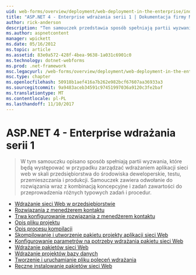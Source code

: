 ```yaml
---
uid: web-forms/overview/deployment/web-deployment-in-the-enterprise/index
title: "ASP.NET 4 - Enterprise wdrażania serii 1 | Dokumentacja firmy Microsoft"
author: rick-anderson
description: "Ten samouczek przedstawia sposób spełniają partii wyzwania, które będą występować w przypadku zarządzać wdrażaniem aplikacji sieci web skali przedsiębiorstwa developmen..."
ms.author: aspnetcontent
manager: wpickett
ms.date: 05/16/2012
ms.topic: article
ms.assetid: 83e0a572-428f-4bea-9638-1a031c6901c0
ms.technology: dotnet-webforms
ms.prod: .net-framework
msc.legacyurl: /web-forms/overview/deployment/web-deployment-in-the-enterprise
msc.type: chapter
ms.openlocfilehash: 50918b1aef416a7b262e982bcf67607aa36933a3
ms.sourcegitcommit: 9a9483aceb34591c97451997036a9120c3fe2baf
ms.translationtype: MT
ms.contentlocale: pl-PL
ms.lasthandoff: 11/10/2017
---
```

<a name="aspnet-4---enterprise-deployment-series-1"></a>ASP.NET 4 - Enterprise wdrażania serii 1
====================
> W tym samouczku opisano sposób spełniają partii wyzwania, które będą występować w przypadku zarządzać wdrażaniem aplikacji sieci web w skali przedsiębiorstwa do środowiska deweloperskie, testu, przemieszczania i produkcji. Samouczek zawiera odwołanie do rozwiązania wraz z kombinacją koncepcyjne i zadań zawartości do przeprowadzenia różnych typowych zadań i procedur.


- [Wdrażanie sieci Web w przedsiębiorstwie](web-deployment-in-the-enterprise.md)
- [Rozwiązania z menedżerem kontaktu](the-contact-manager-solution.md)
- [Trwa konfigurowanie rozwiązania z menedżerem kontaktu](setting-up-the-contact-manager-solution.md)
- [Opis pliku projektu](understanding-the-project-file.md)
- [Opis procesu kompilacji](understanding-the-build-process.md)
- [Skompilowanie i utworzenie pakietu projekty aplikacji sieci Web](building-and-packaging-web-application-projects.md)
- [Konfigurowanie parametrów na potrzeby wdrażania pakietu sieci Web](configuring-parameters-for-web-package-deployment.md)
- [Wdrażanie pakietów sieci Web](deploying-web-packages.md)
- [Wdrażanie projektów bazy danych](deploying-database-projects.md)
- [Tworzenie i uruchamianie pliku poleceń wdrażania](creating-and-running-a-deployment-command-file.md)
- [Ręczne instalowanie pakietów sieci Web](manually-installing-web-packages.md)
